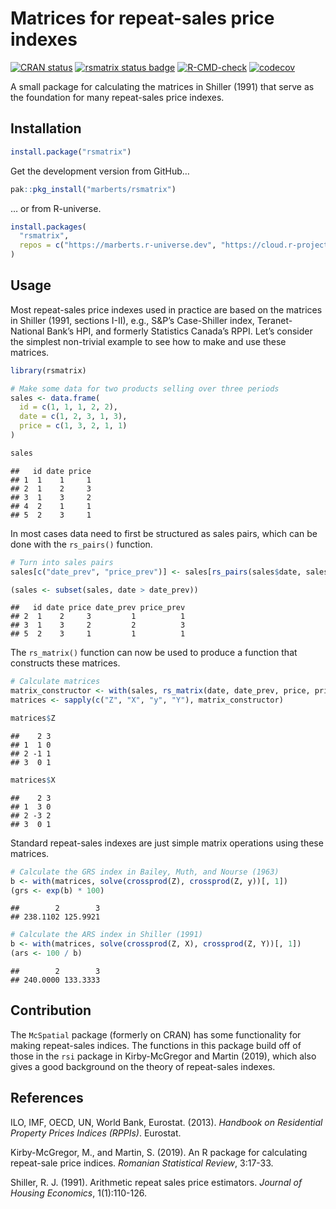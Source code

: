 
<!-- README.md is generated from README.Rmd. Please edit that file. -->

# Matrices for repeat-sales price indexes

<!-- Badges -->

[![CRAN
status](https://www.r-pkg.org/badges/version/rsmatrix)](https://cran.r-project.org/package=rsmatrix)
[![rsmatrix status
badge](https://marberts.r-universe.dev/badges/rsmatrix)](https://marberts.r-universe.dev)
[![R-CMD-check](https://github.com/marberts/rsmatrix/workflows/R-CMD-check/badge.svg)](https://github.com/marberts/rsmatrix/actions)
[![codecov](https://codecov.io/gh/marberts/rsmatrix/branch/master/graph/badge.svg)](https://app.codecov.io/gh/marberts/rsmatrix)

A small package for calculating the matrices in Shiller (1991) that
serve as the foundation for many repeat-sales price indexes.

## Installation

``` r
install.package("rsmatrix")
```

Get the development version from GitHub…

``` r
pak::pkg_install("marberts/rsmatrix")
```

… or from R-universe.

``` r
install.packages(
  "rsmatrix",
  repos = c("https://marberts.r-universe.dev", "https://cloud.r-project.org")
)
```

## Usage

Most repeat-sales price indexes used in practice are based on the
matrices in Shiller (1991, sections I-II), e.g., S&P’s Case-Shiller
index, Teranet-National Bank’s HPI, and formerly Statistics Canada’s
RPPI. Let’s consider the simplest non-trivial example to see how to make
and use these matrices.

``` r
library(rsmatrix)

# Make some data for two products selling over three periods
sales <- data.frame(
  id = c(1, 1, 1, 2, 2),
  date = c(1, 2, 3, 1, 3),
  price = c(1, 3, 2, 1, 1)
)

sales
```

    ##   id date price
    ## 1  1    1     1
    ## 2  1    2     3
    ## 3  1    3     2
    ## 4  2    1     1
    ## 5  2    3     1

In most cases data need to first be structured as sales pairs, which can
be done with the `rs_pairs()` function.

``` r
# Turn into sales pairs
sales[c("date_prev", "price_prev")] <- sales[rs_pairs(sales$date, sales$id), c("date", "price")]

(sales <- subset(sales, date > date_prev))
```

    ##   id date price date_prev price_prev
    ## 2  1    2     3         1          1
    ## 3  1    3     2         2          3
    ## 5  2    3     1         1          1

The `rs_matrix()` function can now be used to produce a function that
constructs these matrices.

``` r
# Calculate matrices
matrix_constructor <- with(sales, rs_matrix(date, date_prev, price, price_prev))
matrices <- sapply(c("Z", "X", "y", "Y"), matrix_constructor)

matrices$Z
```

    ##    2 3
    ## 1  1 0
    ## 2 -1 1
    ## 3  0 1

``` r
matrices$X
```

    ##    2 3
    ## 1  3 0
    ## 2 -3 2
    ## 3  0 1

Standard repeat-sales indexes are just simple matrix operations using
these matrices.

``` r
# Calculate the GRS index in Bailey, Muth, and Nourse (1963)
b <- with(matrices, solve(crossprod(Z), crossprod(Z, y))[, 1])
(grs <- exp(b) * 100)
```

    ##        2        3 
    ## 238.1102 125.9921

``` r
# Calculate the ARS index in Shiller (1991)
b <- with(matrices, solve(crossprod(Z, X), crossprod(Z, Y))[, 1])
(ars <- 100 / b)
```

    ##        2        3 
    ## 240.0000 133.3333

## Contribution

The `McSpatial` package (formerly on CRAN) has some functionality for
making repeat-sales indices. The functions in this package build off of
those in the `rsi` package in Kirby-McGregor and Martin (2019), which
also gives a good background on the theory of repeat-sales indexes.

## References

ILO, IMF, OECD, UN, World Bank, Eurostat. (2013). *Handbook on
Residential Property Prices Indices (RPPIs)*. Eurostat.

Kirby-McGregor, M., and Martin, S. (2019). An R package for calculating
repeat-sale price indices. *Romanian Statistical Review*, 3:17-33.

Shiller, R. J. (1991). Arithmetic repeat sales price estimators.
*Journal of Housing Economics*, 1(1):110-126.
